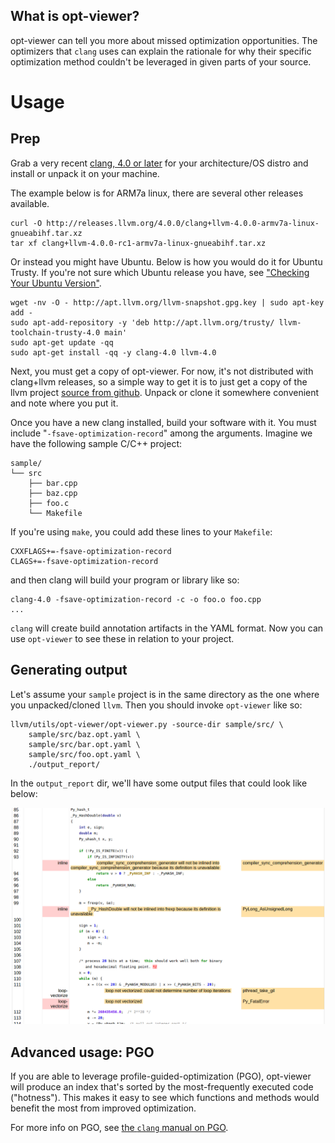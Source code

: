 
## What is opt-viewer?

opt-viewer can tell you more about missed optimization opportunities.  The
optimizers that `clang` uses can explain the rationale for why their specific
optimization method couldn't be leveraged in given parts of your source.


# Usage

## Prep

Grab a very recent [clang, 4.0 or later](http://releases.llvm.org) for your 
architecture/OS distro and install or unpack it on your machine.

The example below is for ARM7a linux, there are several other releases available.

    curl -O http://releases.llvm.org/4.0.0/clang+llvm-4.0.0-armv7a-linux-gnueabihf.tar.xz
    tar xf clang+llvm-4.0.0-rc1-armv7a-linux-gnueabihf.tar.xz 

Or instead you might have Ubuntu.  Below is how you would do it for Ubuntu 
Trusty.  If you're not sure which Ubuntu release you have, see ["Checking Your
Ubuntu Version"](https://help.ubuntu.com/community/CheckingYourUbuntuVersion).

    wget -nv -O - http://apt.llvm.org/llvm-snapshot.gpg.key | sudo apt-key add -
    sudo apt-add-repository -y 'deb http://apt.llvm.org/trusty/ llvm-toolchain-trusty-4.0 main'
    sudo apt-get update -qq
    sudo apt-get install -qq -y clang-4.0 llvm-4.0

Next, you must get a copy of opt-viewer.  For now, it's not distributed with 
clang+llvm releases, so a simple way to get it is to just get a copy of the 
llvm project [source from github](https://github.com/llvm-mirror/llvm).  Unpack
or clone it somewhere convenient and note where you put it.

Once you have a new clang installed, build your software with it.  You must 
include "`-fsave-optimization-record`" among the arguments.  Imagine we have
the following sample C/C++ project:

    sample/
    └── src
        ├── bar.cpp
        ├── baz.cpp
        ├── foo.c
        └── Makefile


If you're using `make`, you could add these lines to your `Makefile`:

    CXXFLAGS+=-fsave-optimization-record
    CLAGS+=-fsave-optimization-record

and then clang will build your program or library like so:

    clang-4.0 -fsave-optimization-record -c -o foo.o foo.cpp
    ...

`clang` will create build annotation artifacts in the YAML format.  Now
you can use `opt-viewer` to see these in relation to your project.


## Generating output

Let's assume your `sample` project is in the same directory as
the one where you unpacked/cloned `llvm`.  Then you should invoke `opt-viewer`
like so:

    llvm/utils/opt-viewer/opt-viewer.py -source-dir sample/src/ \
        sample/src/baz.opt.yaml \
        sample/src/bar.opt.yaml \
        sample/src/foo.opt.yaml \
        ./output_report/

In the `output_report` dir, we'll have some output files that could look like 
below:

![opt-viewer screenshot](https://github.com/androm3da/optviewer-demo/raw/master/img/opt_viewer_sample.png)

## Advanced usage: PGO

If you are able to leverage profile-guided-optimization (PGO), opt-viewer will
produce an index that's sorted by the most-frequently executed code 
("hotness").  This makes it easy to see which functions and methods would 
benefit the most from improved optimization.

For more info on PGO, see [the `clang` manual on 
PGO](https://clang.llvm.org/docs/UsersManual.html#profile-guided-optimization).

